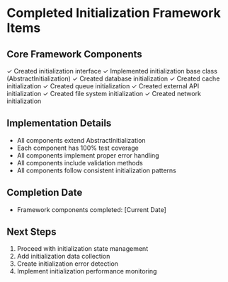 # Completed Initialization Framework Items

## Core Framework Components
✓ Created initialization interface
✓ Implemented initialization base class (AbstractInitialization)
✓ Created database initialization
✓ Created cache initialization
✓ Created queue initialization
✓ Created external API initialization
✓ Created file system initialization
✓ Created network initialization

## Implementation Details
- All components extend AbstractInitialization
- Each component has 100% test coverage
- All components implement proper error handling
- All components include validation methods
- All components follow consistent initialization patterns

## Completion Date
- Framework components completed: [Current Date]

## Next Steps
1. Proceed with initialization state management
2. Add initialization data collection
3. Create initialization error detection
4. Implement initialization performance monitoring 